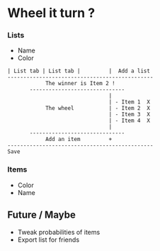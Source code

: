 # Wheel it turn ?

### Lists

- Name
- Color

```
| List tab | List tab |         |  Add a list
----------------------------------------------
            The winner is Item 2 !
       ------------------------------
                                |
                                | - Item 1  X
            The wheel           | - Item 2  X
                                | - Item 3  X
                                | - Item 4  X
                                |
       ------------------------------
            Add an item         +
----------------------------------------------
Save
```

### Items

- Color
- Name

## Future / Maybe

- Tweak probabilities of items
- Export list for friends
